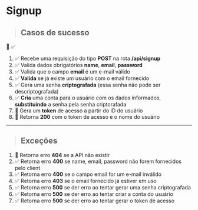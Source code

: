 # Signup

> ## Casos de sucesso
🔲 ✅

1. ✅  Recebe uma requisição do tipo **POST** na rota **/api/signup**
2. ✅  Valida dados obrigatórios **name**, **email**, **password**
3. ✅  Valida que o campo **email** é um e-mail válido
4. ✅  **Valida** se já existe um usuário com o email fornecido
5. ✅  Gera uma senha **criptografada** (essa senha não pode ser descriptografada)
6. ✅  **Cria** uma conta para o usuário com os dados informados, **substituindo** a senha pela senha criptorafada
7. 🔲  Gera um **token** de acesso a partir do ID do usuário
8. 🔲  Retorna **200** com o token de acesso e o nome do usuário

---

> ## Exceções

1. 🔲 Retorna erro **404** se a API não existir
2. ✅ Retorna erro **400** se name, email, password não forem fornecidos pelo client
3. ✅ Retorna erro **400** se o campo email for um e-mail inválido
4. ✅ Retorna erro **403** se o email fornecido já estiver em uso
5. ✅ Retorna erro **500** se der erro ao tentar gerar uma senha criptografada
6. ✅ Retorna erro **500** se der erro ao tentar criar a conta do usuário
7. ✅ Retorna erro **500** se der erro ao tentar gerar o token de acesso
